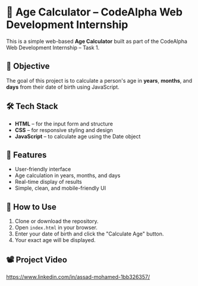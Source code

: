 # 🧮 Age Calculator – CodeAlpha Web Development Internship

This is a simple web-based **Age Calculator** built as part of the CodeAlpha Web Development Internship – Task 1.

## 📌 Objective
The goal of this project is to calculate a person's age in **years**, **months**, and **days** from their date of birth using JavaScript.

## 🛠️ Tech Stack
- **HTML** – for the input form and structure
- **CSS** – for responsive styling and design
- **JavaScript** – to calculate age using the Date object

## 🎯 Features
- User-friendly interface
- Age calculation in years, months, and days
- Real-time display of results
- Simple, clean, and mobile-friendly UI

## 📁 How to Use
1. Clone or download the repository.
2. Open `index.html` in your browser.
3. Enter your date of birth and click the "Calculate Age" button.
4. Your exact age will be displayed.

## 📽️ Project Video
https://www.linkedin.com/in/assad-mohamed-1bb326357/


